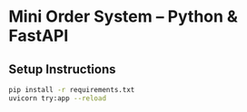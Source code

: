 # Mini Order System – Python & FastAPI

## Setup Instructions

```bash
pip install -r requirements.txt
uvicorn try:app --reload

